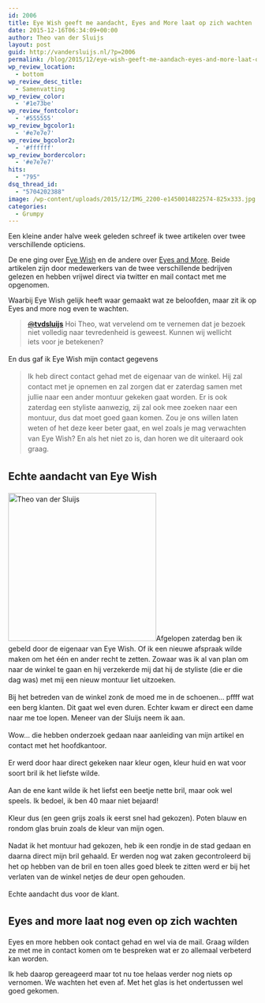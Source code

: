 ```yaml
---
id: 2006
title: Eye Wish geeft me aandacht, Eyes and More laat op zich wachten
date: 2015-12-16T06:34:09+00:00
author: Theo van der Sluijs
layout: post
guid: http://vandersluijs.nl/?p=2006
permalink: /blog/2015/12/eye-wish-geeft-me-aandach-eyes-and-more-laat-op-zich-wachten.html
wp_review_location:
  - bottom
wp_review_desc_title:
  - Samenvatting
wp_review_color:
  - '#1e73be'
wp_review_fontcolor:
  - '#555555'
wp_review_bgcolor1:
  - '#e7e7e7'
wp_review_bgcolor2:
  - '#ffffff'
wp_review_bordercolor:
  - '#e7e7e7'
hits:
  - "795"
dsq_thread_id:
  - "5704202388"
image: /wp-content/uploads/2015/12/IMG_2200-e1450014822574-825x333.jpg
categories:
  - Grumpy
---
```

Een kleine ander halve week geleden schreef ik twee artikelen over twee verschillende opticiens.

De ene ging over <a href="https://vandersluijs.nl/blog/2015/12/eye-wish-opticiens.html" target="_blank">Eye Wish</a> en de andere over <a href="https://vandersluijs.nl/blog/2015/12/eyes-en-more-is-helemaal-niks.html" target="_blank">Eyes and More</a>. Beide artikelen zijn door medewerkers van de twee verschillende bedrijven gelezen en hebben vrijwel direct via twitter en mail contact met me opgenomen.

Waarbij Eye Wish gelijk heeft waar gemaakt wat ze beloofden, maar zit ik op Eyes and more nog even te wachten.<!--more-->

> <a class="twitter-atreply pretty-link js-nav" dir="ltr" href="https://twitter.com/tvdsluijs" data-mentioned-user-id="14819688"><s>@</s><b>tvdsluijs</b></a> Hoi Theo, wat vervelend om te vernemen dat je bezoek niet volledig naar tevredenheid is geweest. Kunnen wij wellicht iets <span style="line-height: 1.5;">voor je betekenen?</span>

<span style="line-height: 1.5;">En dus gaf ik Eye Wish mijn contact gegevens</span>

> <span style="line-height: 1.5;">Ik heb direct contact gehad met de eigenaar van de winkel. Hij zal contact met je opnemen en zal zorgen dat er zaterdag samen met jullie naar een ander montuur gekeken gaat worden. Er is ook zaterdag een styliste aanwezig, zij zal ook mee zoeken naar een montuur, dus dat moet goed gaan komen. Zou je ons willen laten weten of het deze keer beter gaat, en wel zoals je mag verwachten van Eye Wish? En als het niet zo is, dan horen we dit uiteraard ook graag.<br /> </span>

## <span style="line-height: 1.5;">Echte aandacht van Eye Wish</span>

<span style="line-height: 1.5;"><img class="alignright size-medium wp-image-2008" src="https://vandersluijs.nl/wp-content/uploads/2015/12/IMG_2203-300x300.jpg" alt="Theo van der Sluijs" width="300" height="300" srcset="https://vandersluijs.nl/wp-content/uploads/2015/12/IMG_2203-300x300.jpg 300w, https://vandersluijs.nl/wp-content/uploads/2015/12/IMG_2203-150x150.jpg 150w, https://vandersluijs.nl/wp-content/uploads/2015/12/IMG_2203-768x768.jpg 768w, https://vandersluijs.nl/wp-content/uploads/2015/12/IMG_2203-65x65.jpg 65w, https://vandersluijs.nl/wp-content/uploads/2015/12/IMG_2203.jpg 960w" sizes="(max-width: 300px) 100vw, 300px" />Afgelopen zaterdag ben ik gebeld door de eigenaar van Eye Wish. Of ik een nieuwe afspraak wilde maken om het één en ander recht te zetten. Zowaar was ik al van plan om naar de winkel te gaan en hij verzekerde mij dat hij de styliste (die er die dag was) met mij een nieuw montuur liet uitzoeken.</span>

<span style="line-height: 1.5;">Bij het betreden van de winkel zonk de moed me in de schoenen&#8230; pffff wat een berg klanten. Dit gaat wel even duren. Echter kwam er direct een dame naar me toe lopen. Meneer van der Sluijs neem ik aan.</span>

<span style="line-height: 1.5;">Wow&#8230; die hebben onderzoek gedaan naar aanleiding van mijn artikel en contact met het hoofdkantoor. </span>

<span style="line-height: 1.5;">Er werd door haar direct gekeken naar kleur ogen, kleur huid en wat voor soort bril ik het liefste wilde.</span>

<span style="line-height: 1.5;">Aan de ene kant wilde ik het liefst een beetje nette bril, maar ook wel speels. Ik bedoel, ik ben 40 maar niet bejaard!</span>

<span style="line-height: 1.5;">Kleur dus (en geen grijs zoals ik eerst snel had gekozen). Poten blauw en rondom glas bruin zoals de kleur van mijn ogen.</span>

<span style="line-height: 1.5;">Nadat ik het montuur had gekozen, heb ik een rondje in de stad gedaan en daarna direct mijn bril gehaald. Er werden nog wat zaken gecontroleerd bij het op hebben van de bril en toen alles goed bleek te zitten werd er bij het verlaten van de winkel netjes de deur open gehouden.</span>

<span style="line-height: 1.5;">Echte aandacht dus voor de klant. </span>

## <span style="line-height: 1.5;">Eyes and more laat nog even op zich wachten</span>

Eyes en more hebben ook contact gehad en wel via de mail. Graag wilden ze met me in contact komen om te bespreken wat er zo allemaal verbeterd kan worden.

Ik heb daarop gereageerd maar tot nu toe helaas verder nog niets op vernomen. We wachten het even af. Met het glas is het ondertussen wel goed gekomen.